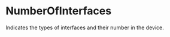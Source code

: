 NumberOfInterfaces
==================

Indicates the types of interfaces and their number in the device.
